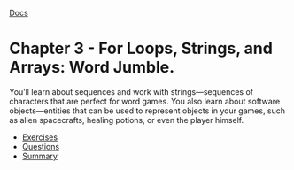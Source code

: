 [Docs](../)
# Chapter 3 - For Loops, Strings, and Arrays: Word Jumble.

You’ll learn about sequences and work with strings—sequences of characters that are perfect for word games. You also learn about software objects—entities that can be used to represent objects in your games, such as alien spacecrafts, healing potions, or even the player himself.

- [Exercises](Exercises/)
- [Questions](Questions/)
- [Summary](Summary/)